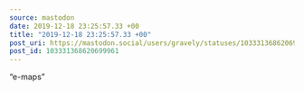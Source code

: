 ```yaml
---
source: mastodon
date: 2019-12-18 23:25:57.33 +00
title: "2019-12-18 23:25:57.33 +00"
post_uri: https://mastodon.social/users/gravely/statuses/103331368620699961
post_id: 103331368620699961
---
```

“e-maps”


